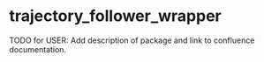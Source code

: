 # trajectory_follower_wrapper

TODO for USER: Add description of package and link to confluence documentation.
